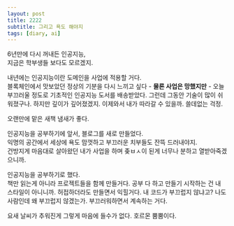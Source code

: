 ```yaml
---
layout: post
title: 2222
subtitle: 그리고 욕도 해야지
tags: [diary, ai]
---
```


6년만에 다시 꺼내든 인공지능,<br> 지금은 학부생들 보다도 모르겠지.

내년에는 인공지능이란 도메인을 사업에 적용할 거다.<br>
블록체인에서 맛보았던 정상의 기분을 다시 느끼고 싶다 - **물론 사업은 망했지만** - 오늘 부끄러울 정도로 기초적인 인공지능 도서를 배송받았다. 그런데 그동안 기술이 많이 쉬워졌구나. 하지만 깊이가 깊어졌겠지. 이제와서 내가 따라갈 수 있을까. 쓸데없는 걱정.<br> 

오랜만에 맡은 새책 냄새가 좋다.

인공지능을 공부하기에 앞서, 블로그를 새로 만들었다.<br>
익명의 공간에서 세상에 욕도 맘껏하고 부끄러운 치부들도 잔뜩 드러내야지.<br>
건방지게 마음대로 살아왔던 내가 사업을 하며 좆ㅂㅅ이 된게 너무나 분하고 열받아죽겠으니까.

인공지능을 공부하기로 했다.<br>
책만 읽는게 아니라 프로젝트들을 함께 만들거다. 공부 다 하고 만들기 시작하는 건 내 스타일이 아니니까. 허접하더라도 만들면서 익힐거다. 내 코드가 부끄럽지 않냐고? 나도 사람인데 왜 부끄럽지 않겠는가. 부끄러워하면서 계속하는 거다.

요새 날씨가 추워진게 그렇게 마음에 들수가 없다. 호르몬 뿜뿜이다.

